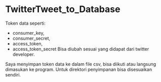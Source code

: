 # TwitterTweet_to_Database

Token data seperti:
- consumer_key,
- consumer_secret,
- access_token,
- access_token_secret 
Bisa diubah sesuai yang didapat dari twitter developer.

Saya menyimpan token data ke dalam file csv, bisa diikuti atau langsung dimasukan ke program.
Untuk direktori penyimpanan bisa disesuaikan sendiri.
